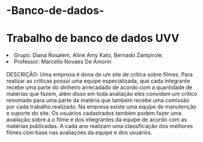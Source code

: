 # -Banco-de-dados-
<h1>Trabalho de banco de dados UVV </h1>
<li> Grupo: Diana Rosalem, Aline Amy Kato, Bernado Zampirole.</li>
<li>Professor: Marcello Novaes De Amorin </li>
<br>DESCRIÇÃO:
Uma empresa é dona de um site de crítica sobre filmes. Para realizar as críticas possui uma equipe especializada, que cada integrante recebe uma parte do dinheiro arrecadado  de acordo com a quantidade de matérias que fazem, além disso em toda avaliação eles convidam um crítico renomado para uma parte da matéria que também recebe uma comissão por cada trabalho realizado. Na empresa existe uma equipe de manutenção e suporte do site. Os usuários cadastrados também podem fazer uma avaliação sobre a o filme e dos integrantes da equipe de acordo com as matérias publicadas. A cada ano realizam uma classificação dos melhores filmes com base nas avaliações da equipe e dos usuários. 
